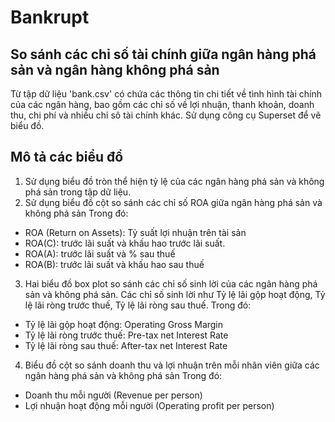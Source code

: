 # Bankrupt
## So sánh các chỉ số tài chính giữa ngân hàng phá sản và ngân hàng không phá sản 
Từ tập dữ liệu 'bank.csv' có chứa các thông tin chi tiết về tình hình tài chính của các ngân hàng, bao gồm các chỉ số về lợi nhuận, thanh khoản, doanh thu, chi phí và nhiều chỉ sô tài chính khác. Sử dụng công cụ Superset để vẽ biểu đồ.

## Mô tả các biểu đồ
1. Sử dụng biểu đồ tròn thể hiện tỷ lệ của các ngân hàng phá sản và không phá sản trong tập dữ liệu.
2. Sử dụng biểu đồ cột so sánh các chỉ số ROA giữa ngân hàng phá sản và không phá sản Trong đó:
* ROA (Return on Assets): Tỷ suất lợi nhuận trên tài sản
* ROA(C): trước lãi suất và khấu hao trước lãi suất.
* ROA(A): trước lãi suất và % sau thuế
* ROA(B): trước lãi suất và khấu hao sau thuế
3. Hai biểu đồ box plot so sánh các chỉ số sinh lời của các ngân hàng phá sản và không phá sản. Các chỉ số sinh lời như Tỷ lệ lãi gộp hoạt động, Tỷ lệ lãi ròng trước thuế, Tỷ lệ lãi ròng sau thuế. Trong đó:
* Tỷ lệ lãi gộp hoạt động: Operating Gross Margin
* Tỷ lệ lãi ròng trước thuế: Pre-tax net Interest Rate
* Tỷ lệ lãi ròng sau thuế: After-tax net Interest Rate
4. Biểu đồ cột so sánh doanh thu và lợi nhuận trên mỗi nhân viên giữa các ngân hàng phá sản và không phá sản Trong đó:
* Doanh thu mỗi người (Revenue per person)
* Lợi nhuận hoạt động mỗi người (Operating profit per person)

